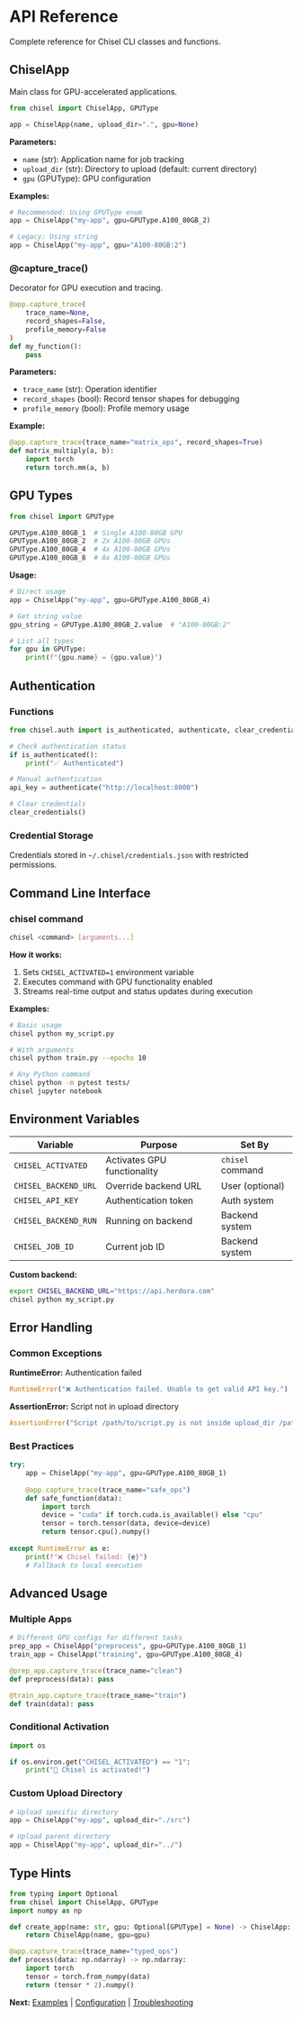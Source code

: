 # API Reference

Complete reference for Chisel CLI classes and functions.

## ChiselApp

Main class for GPU-accelerated applications.

```python
from chisel import ChiselApp, GPUType

app = ChiselApp(name, upload_dir=".", gpu=None)
```

**Parameters:**
- `name` (str): Application name for job tracking
- `upload_dir` (str): Directory to upload (default: current directory)
- `gpu` (GPUType): GPU configuration

**Examples:**
```python
# Recommended: Using GPUType enum
app = ChiselApp("my-app", gpu=GPUType.A100_80GB_2)

# Legacy: Using string
app = ChiselApp("my-app", gpu="A100-80GB:2")
```

### @capture_trace()

Decorator for GPU execution and tracing.

```python
@app.capture_trace(
    trace_name=None,
    record_shapes=False,
    profile_memory=False
)
def my_function():
    pass
```

**Parameters:**
- `trace_name` (str): Operation identifier
- `record_shapes` (bool): Record tensor shapes for debugging
- `profile_memory` (bool): Profile memory usage

**Example:**
```python
@app.capture_trace(trace_name="matrix_ops", record_shapes=True)
def matrix_multiply(a, b):
    import torch
    return torch.mm(a, b)
```

## GPU Types

```python
from chisel import GPUType

GPUType.A100_80GB_1  # Single A100-80GB GPU
GPUType.A100_80GB_2  # 2x A100-80GB GPUs
GPUType.A100_80GB_4  # 4x A100-80GB GPUs  
GPUType.A100_80GB_8  # 8x A100-80GB GPUs
```

**Usage:**
```python
# Direct usage
app = ChiselApp("my-app", gpu=GPUType.A100_80GB_4)

# Get string value
gpu_string = GPUType.A100_80GB_2.value  # "A100-80GB:2"

# List all types
for gpu in GPUType:
    print(f"{gpu.name} = {gpu.value}")
```

## Authentication

### Functions

```python
from chisel.auth import is_authenticated, authenticate, clear_credentials

# Check authentication status
if is_authenticated():
    print("✅ Authenticated")

# Manual authentication
api_key = authenticate("http://localhost:8000")

# Clear credentials
clear_credentials()
```

### Credential Storage

Credentials stored in `~/.chisel/credentials.json` with restricted permissions.

## Command Line Interface

### chisel command

```bash
chisel <command> [arguments...]
```

**How it works:**
1. Sets `CHISEL_ACTIVATED=1` environment variable
2. Executes command with GPU functionality enabled
3. Streams real-time output and status updates during execution

**Examples:**
```bash
# Basic usage
chisel python my_script.py

# With arguments
chisel python train.py --epochs 10

# Any Python command
chisel python -m pytest tests/
chisel jupyter notebook
```

## Environment Variables

| Variable             | Purpose                     | Set By           |
| -------------------- | --------------------------- | ---------------- |
| `CHISEL_ACTIVATED`   | Activates GPU functionality | `chisel` command |
| `CHISEL_BACKEND_URL` | Override backend URL        | User (optional)  |
| `CHISEL_API_KEY`     | Authentication token        | Auth system      |
| `CHISEL_BACKEND_RUN` | Running on backend          | Backend system   |
| `CHISEL_JOB_ID`      | Current job ID              | Backend system   |

**Custom backend:**
```bash
export CHISEL_BACKEND_URL="https://api.herdora.com"
chisel python my_script.py
```

## Error Handling

### Common Exceptions

**RuntimeError:** Authentication failed
```python
RuntimeError("❌ Authentication failed. Unable to get valid API key.")
```

**AssertionError:** Script not in upload directory
```python
AssertionError("Script /path/to/script.py is not inside upload_dir /path/to/upload")
```

### Best Practices

```python
try:
    app = ChiselApp("my-app", gpu=GPUType.A100_80GB_1)
    
    @app.capture_trace(trace_name="safe_ops")
    def safe_function(data):
        import torch
        device = "cuda" if torch.cuda.is_available() else "cpu"
        tensor = torch.tensor(data, device=device)
        return tensor.cpu().numpy()
        
except RuntimeError as e:
    print(f"❌ Chisel failed: {e}")
    # Fallback to local execution
```

## Advanced Usage

### Multiple Apps

```python
# Different GPU configs for different tasks
prep_app = ChiselApp("preprocess", gpu=GPUType.A100_80GB_1)
train_app = ChiselApp("training", gpu=GPUType.A100_80GB_4)

@prep_app.capture_trace(trace_name="clean")
def preprocess(data): pass

@train_app.capture_trace(trace_name="train")  
def train(data): pass
```

### Conditional Activation

```python
import os

if os.environ.get("CHISEL_ACTIVATED") == "1":
    print("🚀 Chisel is activated!")
```

### Custom Upload Directory

```python
# Upload specific directory
app = ChiselApp("my-app", upload_dir="./src")

# Upload parent directory  
app = ChiselApp("my-app", upload_dir="../")
```

## Type Hints

```python
from typing import Optional
from chisel import ChiselApp, GPUType
import numpy as np

def create_app(name: str, gpu: Optional[GPUType] = None) -> ChiselApp:
    return ChiselApp(name, gpu=gpu)

@app.capture_trace(trace_name="typed_ops")
def process(data: np.ndarray) -> np.ndarray:
    import torch
    tensor = torch.from_numpy(data)
    return (tensor * 2).numpy()
```

**Next:** [Examples](examples.md) | [Configuration](configuration.md) | [Troubleshooting](troubleshooting.md)